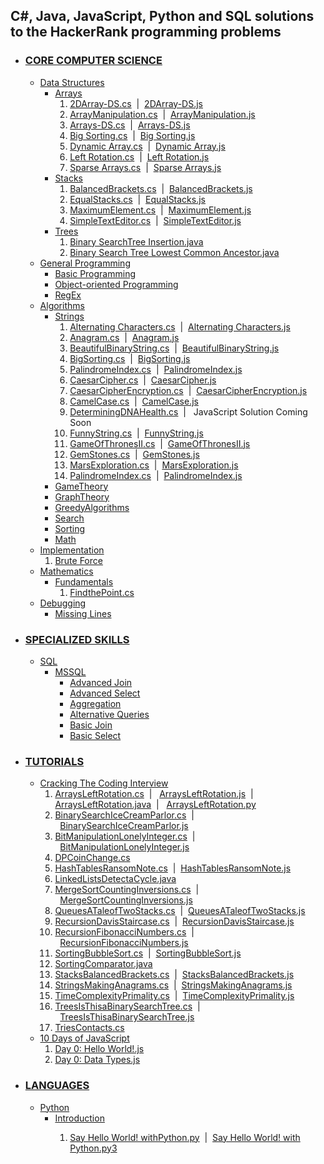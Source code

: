 <!DOCTYPE html>
<html>
<head>
</head>
<body>
<h2>C#, Java, JavaScript, Python and SQL solutions to the HackerRank programming problems</h2>
<ul>
	<li><h3><a href="https://github.com/shivkrthakur/HackerRankSolutions/tree/master/Practice/AllDomains/CoreCS">CORE COMPUTER SCIENCE</a></h3>
		<ul>
			<li><a href="https://github.com/shivkrthakur/HackerRankSolutions/tree/master/Practice/AllDomains/CoreCS/DataStructures">Data Structures</a>
				<ul>
					<li><a href="https://github.com/shivkrthakur/HackerRankSolutions/tree/master/Practice/AllDomains/CoreCS/DataStructures/Arrays">Arrays</a>
						<ol>
							<li><a href="https://github.com/shivkrthakur/HackerRankSolutions/blob/master/Practice/AllDomains/CoreCS/DataStructures/Arrays/2DArray-DS.cs">2DArray-DS.cs</a>&nbsp;&nbsp;|&nbsp;&nbsp;<a href="https://github.com/shivkrthakur/HackerRankSolutions/blob/master/Practice/AllDomains/CoreCS/DataStructures/Arrays/2DArray-DS.js">2DArray-DS.js</a></li>
							<li><a href="https://github.com/shivkrthakur/HackerRankSolutions/blob/master/Practice/AllDomains/CoreCS/DataStructures/Arrays/ArrayManipulation.cs">ArrayManipulation.cs</a>&nbsp;&nbsp;|&nbsp;&nbsp;<a href="https://github.com/shivkrthakur/HackerRankSolutions/blob/master/Practice/AllDomains/CoreCS/DataStructures/Arrays/ArrayManipulation.js">ArrayManipulation.js</a></li>
							<li><a href="https://github.com/shivkrthakur/HackerRankSolutions/blob/master/Practice/AllDomains/CoreCS/DataStructures/Arrays/Arrays-DS.cs">Arrays-DS.cs</a>&nbsp;&nbsp;|&nbsp;&nbsp;<a href="https://github.com/shivkrthakur/HackerRankSolutions/blob/master/Practice/AllDomains/CoreCS/DataStructures/Arrays/Arrays-DS.js">Arrays-DS.js</a></li>
							<li><a href="https://github.com/shivkrthakur/HackerRankSolutions/blob/master/Practice/AllDomains/CoreCS/DataStructures/Arrays/BigSorting.cs">Big Sorting.cs</a>&nbsp;&nbsp;|&nbsp;&nbsp;<a href="https://github.com/shivkrthakur/HackerRankSolutions/blob/master/Practice/AllDomains/CoreCS/DataStructures/Arrays/BigSorting.js">Big Sorting.js</a></li>
							<li><a href="https://github.com/shivkrthakur/HackerRankSolutions/blob/master/Practice/AllDomains/CoreCS/DataStructures/Arrays/DynamicArray.cs">Dynamic Array.cs</a>&nbsp;&nbsp;|&nbsp;&nbsp;<a href="https://github.com/shivkrthakur/HackerRankSolutions/blob/master/Practice/AllDomains/CoreCS/DataStructures/Arrays/DynamicArray.js">Dynamic Array.js</a></li>
							<li><a href="https://github.com/shivkrthakur/HackerRankSolutions/blob/master/Practice/AllDomains/CoreCS/DataStructures/Arrays/LeftRotation.cs">Left Rotation.cs</a>&nbsp;&nbsp;|&nbsp;&nbsp;<a href="https://github.com/shivkrthakur/HackerRankSolutions/blob/master/Practice/AllDomains/CoreCS/DataStructures/Arrays/LeftRotation.js">Left Rotation.js</a></li>
							<li><a href="https://github.com/shivkrthakur/HackerRankSolutions/blob/master/Practice/AllDomains/CoreCS/DataStructures/Arrays/SparseArrays.cs">Sparse Arrays.cs</a>&nbsp;&nbsp;|&nbsp;&nbsp;<a href="https://github.com/shivkrthakur/HackerRankSolutions/blob/master/Practice/AllDomains/CoreCS/DataStructures/Arrays/SparseArrays.js">Sparse Arrays.js</a></li>
						</ol>
					</li>
				</ul>
				<ul>
					<li><a href="https://github.com/shivkrthakur/HackerRankSolutions/tree/master/Practice/AllDomains/CoreCS/DataStructures/Stacks">Stacks</a>
						<ol>
							<li><a href="https://github.com/shivkrthakur/HackerRankSolutions/blob/master/Practice/AllDomains/CoreCS/DataStructures/Stacks/BalancedBrackets.cs">BalancedBrackets.cs</a>&nbsp;&nbsp;|&nbsp;&nbsp;<a href="https://github.com/shivkrthakur/HackerRankSolutions/blob/master/Practice/AllDomains/CoreCS/DataStructures/Stacks/BalancedBrackets.js">BalancedBrackets.js</a></li>
							<li><a href="https://github.com/shivkrthakur/HackerRankSolutions/blob/master/Practice/AllDomains/CoreCS/DataStructures/Stacks/EqualStacks.cs">EqualStacks.cs</a>&nbsp;&nbsp;|&nbsp;&nbsp;<a href="https://github.com/shivkrthakur/HackerRankSolutions/blob/master/Practice/AllDomains/CoreCS/DataStructures/Stacks/EqualStacks.js">EqualStacks.js</a></li>
							<li><a href="https://github.com/shivkrthakur/HackerRankSolutions/blob/master/Practice/AllDomains/CoreCS/DataStructures/Stacks/MaximumElement.cs">MaximumElement.cs</a>&nbsp;&nbsp;|&nbsp;&nbsp;<a href="https://github.com/shivkrthakur/HackerRankSolutions/blob/master/Practice/AllDomains/CoreCS/DataStructures/Stacks/MaximumElement.js">MaximumElement.js</a></li>
							<li><a href="https://github.com/shivkrthakur/HackerRankSolutions/blob/master/Practice/AllDomains/CoreCS/DataStructures/Stacks/SimpleTextEditor.cs">SimpleTextEditor.cs</a>&nbsp;&nbsp;|&nbsp;&nbsp;<a href="https://github.com/shivkrthakur/HackerRankSolutions/blob/master/Practice/AllDomains/CoreCS/DataStructures/Stacks/SimpleTextEditor.js">SimpleTextEditor.js</a></li>
						</ol>
					</li>
				</ul>
				<ul>
					<li><a href="https://github.com/shivkrthakur/HackerRankSolutions/tree/master/Practice/AllDomains/CoreCS/DataStructures/Trees">Trees</a>
						<ol>
							<li><a href="https://github.com/shivkrthakur/HackerRankSolutions/blob/master/Practice/AllDomains/CoreCS/DataStructures/Trees/BinarySearchTreeInsertion.java">Binary SearchTree Insertion.java</a></li>
							<li><a href="https://github.com/shivkrthakur/HackerRankSolutions/blob/master/Practice/AllDomains/CoreCS/DataStructures/Trees/BinarySearchTreeLowestCommonAncestor.java">Binary Search Tree Lowest Common Ancestor.java</a></li>
						</ol>
					</li>
				</ul>
			</li>
			<li><a href="https://github.com/shivkrthakur/HackerRankSolutions/tree/master/Practice/AllDomains/CoreCS/GeneralProgramming">General Programming</a>
				<ul>
					<li><a href="https://github.com/shivkrthakur/HackerRankSolutions/tree/master/Practice/AllDomains/CoreCS/GeneralProgramming/BasicProgramming">Basic Programming</a></li>
					<li><a href="https://github.com/shivkrthakur/HackerRankSolutions/tree/master/Practice/AllDomains/CoreCS/GeneralProgramming/ObjectOrientedProgramming">Object-oriented Programming</a></li>
					<li><a href="https://github.com/shivkrthakur/HackerRankSolutions/tree/master/Practice/AllDomains/CoreCS/GeneralProgramming/RegEx">RegEx</a></li>
				</ul>
			</li>
			<li><a href="https://github.com/shivkrthakur/HackerRankSolutions/tree/master/Practice/AllDomains/CoreCS/Algorithms">Algorithms</a>
				<ul>
					<li><a href="https://github.com/shivkrthakur/HackerRankSolutions/tree/master/Practice/AllDomains/CoreCS/Algorithms/Strings">Strings</a>
						<ol>
							<li><a href="https://github.com/shivkrthakur/HackerRankSolutions/blob/master/Practice/AllDomains/CoreCS/Algorithms/Strings/AlternatingCharacters.cs">Alternating Characters.cs</a>&nbsp;&nbsp;|&nbsp;&nbsp;<a href="https://github.com/shivkrthakur/HackerRankSolutions/blob/master/Practice/AllDomains/CoreCS/Algorithms/Strings/AlternatingCharacters.js">Alternating Characters.js</a></li>
							<li><a href="https://github.com/shivkrthakur/HackerRankSolutions/blob/master/Practice/AllDomains/CoreCS/Algorithms/Strings/Anagram.cs">Anagram.cs</a>&nbsp;&nbsp;|&nbsp;&nbsp;<a href="https://github.com/shivkrthakur/HackerRankSolutions/blob/master/Practice/AllDomains/CoreCS/Algorithms/Strings/Anagram.js">Anagram.js</a></li>
							<li><a href="https://github.com/shivkrthakur/HackerRankSolutions/blob/master/Practice/AllDomains/CoreCS/Algorithms/Strings/BeautifulBinaryString.cs">BeautifulBinaryString.cs</a>&nbsp;&nbsp;|&nbsp;&nbsp;<a href="https://github.com/shivkrthakur/HackerRankSolutions/blob/master/Practice/AllDomains/CoreCS/Algorithms/Strings/BeautifulBinaryString.js">BeautifulBinaryString.js</a></li>
							<li><a href="https://github.com/shivkrthakur/HackerRankSolutions/blob/master/Practice/AllDomains/CoreCS/Algorithms/Strings/BigSorting.cs">BigSorting.cs</a>&nbsp;&nbsp;|&nbsp;&nbsp;<a href="https://github.com/shivkrthakur/HackerRankSolutions/blob/master/Practice/AllDomains/CoreCS/Algorithms/Strings/BigSorting.js">BigSorting.js</a></li>
							<li><a href="https://github.com/shivkrthakur/HackerRankSolutions/blob/master/Practice/AllDomains/CoreCS/Algorithms/Strings/PalindromeIndex.cs">PalindromeIndex.cs</a>&nbsp;&nbsp;|&nbsp;&nbsp;<a href="https://github.com/shivkrthakur/HackerRankSolutions/blob/master/Practice/AllDomains/CoreCS/Algorithms/Strings/PalindromeIndex.js">PalindromeIndex.js</a></li>
							<li><a href="https://github.com/shivkrthakur/HackerRankSolutions/blob/master/Practice/AllDomains/CoreCS/Algorithms/Strings/CaesarCipher.cs">CaesarCipher.cs</a>&nbsp;&nbsp;|&nbsp;&nbsp;<a href="https://github.com/shivkrthakur/HackerRankSolutions/blob/master/Practice/AllDomains/CoreCS/Algorithms/Strings/CaesarCipher.js">CaesarCipher.js</a></li>
							<li><a href="https://github.com/shivkrthakur/HackerRankSolutions/blob/master/Practice/AllDomains/CoreCS/Algorithms/Strings/CaesarCipherEncryption.cs">CaesarCipherEncryption.cs</a>&nbsp;&nbsp;|&nbsp;&nbsp;<a href="https://github.com/shivkrthakur/HackerRankSolutions/blob/master/Practice/AllDomains/CoreCS/Algorithms/Strings/CaesarCipherEncryption.js">CaesarCipherEncryption.js</a></li>
							<li><a href="https://github.com/shivkrthakur/HackerRankSolutions/blob/master/Practice/AllDomains/CoreCS/Algorithms/Strings/CamelCase.cs">CamelCase.cs</a>&nbsp;&nbsp;|&nbsp;&nbsp;<a href="https://github.com/shivkrthakur/HackerRankSolutions/blob/master/Practice/AllDomains/CoreCS/Algorithms/Strings/CamelCase.js">CamelCase.js</a></li>
							<li><a href="https://github.com/shivkrthakur/HackerRankSolutions/blob/master/Practice/AllDomains/CoreCS/Algorithms/Strings/DeterminingDNAHealth.cs">DeterminingDNAHealth.cs</a>&nbsp;&nbsp;|&nbsp;&nbsp; JavaScript Solution Coming Soon</li>
							<li><a href="https://github.com/shivkrthakur/HackerRankSolutions/blob/master/Practice/AllDomains/CoreCS/Algorithms/Strings/FunnyString.cs">FunnyString.cs</a>&nbsp;&nbsp;|&nbsp;&nbsp;<a href="https://github.com/shivkrthakur/HackerRankSolutions/blob/master/Practice/AllDomains/CoreCS/Algorithms/Strings/FunnyString.js">FunnyString.js</a></li>
							<li><a href="https://github.com/shivkrthakur/HackerRankSolutions/blob/master/Practice/AllDomains/CoreCS/Algorithms/Strings/GameOfThronesII.cs">GameOfThronesII.cs</a>&nbsp;&nbsp;|&nbsp;&nbsp;<a href="https://github.com/shivkrthakur/HackerRankSolutions/blob/master/Practice/AllDomains/CoreCS/Algorithms/Strings/GameOfThronesII.js">GameOfThronesII.js</a></li>
							<li><a href="https://github.com/shivkrthakur/HackerRankSolutions/blob/master/Practice/AllDomains/CoreCS/Algorithms/Strings/GemStones.cs">GemStones.cs</a>&nbsp;&nbsp;|&nbsp;&nbsp;<a href="https://github.com/shivkrthakur/HackerRankSolutions/blob/master/Practice/AllDomains/CoreCS/Algorithms/Strings/GemStones.js">GemStones.js</a></li>
							<li><a href="https://github.com/shivkrthakur/HackerRankSolutions/blob/master/Practice/AllDomains/CoreCS/Algorithms/Strings/MarsExploration.cs">MarsExploration.cs</a>&nbsp;&nbsp;|&nbsp;&nbsp;<a href="https://github.com/shivkrthakur/HackerRankSolutions/blob/master/Practice/AllDomains/CoreCS/Algorithms/Strings/MarsExploration.js">MarsExploration.js</a></li>
							<li><a href="https://github.com/shivkrthakur/HackerRankSolutions/blob/master/Practice/AllDomains/CoreCS/Algorithms/Strings/PalindromeIndex.cs">PalindromeIndex.cs</a>&nbsp;&nbsp;|&nbsp;&nbsp;<a href="https://github.com/shivkrthakur/HackerRankSolutions/blob/master/Practice/AllDomains/CoreCS/Algorithms/Strings/PalindromeIndex.js">PalindromeIndex.js</a></li>
						</ol>
					</li>
					<li><a href="https://github.com/shivkrthakur/HackerRankSolutions/tree/master/Practice/AllDomains/CoreCS/Algorithms/GameTheory">GameTheory</a></li>
					<li><a href="https://github.com/shivkrthakur/HackerRankSolutions/tree/master/Practice/AllDomains/CoreCS/Algorithms/GraphTheory">GraphTheory</a></li>
					<li><a href="https://github.com/shivkrthakur/HackerRankSolutions/tree/master/Practice/AllDomains/CoreCS/Algorithms/GreedyAlgorithms">GreedyAlgorithms</a></li>
					<li><a href="https://github.com/shivkrthakur/HackerRankSolutions/tree/master/Practice/AllDomains/CoreCS/Algorithms/Search">Search</a></li>
					<li><a href="https://github.com/shivkrthakur/HackerRankSolutions/tree/master/Practice/AllDomains/CoreCS/Algorithms/Sorting">Sorting</a></li>
					<li><a href="https://github.com/shivkrthakur/HackerRankSolutions/tree/master/Practice/AllDomains/CoreCS/Algorithms/Math">Math</a></li>
				</ul>
			</li>
			<li><a href="https://github.com/shivkrthakur/HackerRankSolutions/tree/master/Practice/AllDomains/CoreCS/Implementation">Implementation</a>
				<ol>
					<li><a href="https://github.com/shivkrthakur/HackerRankSolutions/tree/master/Practice/AllDomains/CoreCS/Implementation/BruteForce">Brute Force</a></li>
				</ol>
			</li>
			<li><a href="https://github.com/shivkrthakur/HackerRankSolutions/tree/master/Practice/AllDomains/CoreCS/Mathematics">Mathematics</a>
				<ul>
					<li><a href="https://github.com/shivkrthakur/HackerRankSolutions/tree/master/Practice/AllDomains/CoreCS/Mathematics/Fundamentals">Fundamentals</a>
						<ol>
							<li><a href="https://github.com/shivkrthakur/HackerRankSolutions/blob/master/Practice/AllDomains/CoreCS/Mathematics/Fundamentals/FindthePoint.cs">FindthePoint.cs</a></li>
						</ol>
					</li>
				</ul>
			</li>
			<li><a href="https://github.com/shivkrthakur/HackerRankSolutions/tree/master/Practice/AllDomains/CoreCS/Debugging">Debugging</a>
				<ul>
					<li><a href="https://github.com/shivkrthakur/HackerRankSolutions/tree/master/Practice/AllDomains/CoreCS/Debugging/MissingLines">Missing Lines</a>
					</li>
				</ul>
			</li>
		</ul>
	</li>
	<li><h3><a href="https://github.com/shivkrthakur/HackerRankSolutions/tree/master/Practice/AllDomains/SpecializedSkills">SPECIALIZED SKILLS</a></h3>
		<ul>
			<li><a href="https://github.com/shivkrthakur/HackerRankSolutions/tree/master/Practice/AllDomains/SpecializedSkills/SQL">SQL</a>
				<ul>
					<li><a href="https://github.com/shivkrthakur/HackerRankSolutions/tree/master/Practice/AllDomains/SpecializedSkills/SQL/MSSQL">MSSQL</a>
						<ul>
							<li><a href="https://github.com/shivkrthakur/HackerRankSolutions/tree/master/Practice/AllDomains/SpecializedSkills/SQL/MSSQL/Advanced%20Join">Advanced Join</a>
							</li>
							<li><a href="https://github.com/shivkrthakur/HackerRankSolutions/tree/master/Practice/AllDomains/SpecializedSkills/SQL/MSSQL/Advanced%20Select">Advanced Select</a>
							</li>
							<li><a href="https://github.com/shivkrthakur/HackerRankSolutions/tree/master/Practice/AllDomains/SpecializedSkills/SQL/MSSQL/Aggregation">Aggregation</a>
							</li>
							<li><a href="https://github.com/shivkrthakur/HackerRankSolutions/tree/master/Practice/AllDomains/SpecializedSkills/SQL/MSSQL/Alternative%20Queries">Alternative Queries</a>
							</li>
							<li><a href="https://github.com/shivkrthakur/HackerRankSolutions/tree/master/Practice/AllDomains/SpecializedSkills/SQL/MSSQL/Basic%20Join">Basic Join</a>
							</li>
							<li><a href="https://github.com/shivkrthakur/HackerRankSolutions/tree/master/Practice/AllDomains/SpecializedSkills/SQL/MSSQL/Basic%20Select">Basic Select</a>
							</li>
						</ul>
					</li>
				</ul>
			</li>
		</ul>
	</li>
	<li><h3><a href="https://github.com/shivkrthakur/HackerRankSolutions/tree/master/Practice/AllDomains/Tutorials">TUTORIALS</a></h3>
		<ul>
			<li><a href="https://github.com/shivkrthakur/HackerRankSolutions/tree/master/Practice/AllDomains/Tutorials/CrackingTheCodingInterview">Cracking The Coding Interview</a>
				<ol>
					<li>
						<a href="https://github.com/shivkrthakur/HackerRankSolutions/blob/master/Practice/AllDomains/Tutorials/CrackingTheCodingInterview/ArraysLeftRotation.cs">ArraysLeftRotation.cs</a>&nbsp;&nbsp;|&nbsp;&nbsp;
						<a href="https://github.com/shivkrthakur/HackerRankSolutions/blob/master/Practice/AllDomains/Tutorials/CrackingTheCodingInterview/ArraysLeftRotation.js">ArraysLeftRotation.js</a>&nbsp;&nbsp;|&nbsp;&nbsp;
						<a href="https://github.com/shivkrthakur/HackerRankSolutions/blob/master/Practice/AllDomains/Tutorials/CrackingTheCodingInterview/ArraysLeftRotation.java">ArraysLeftRotation.java</a>&nbsp;&nbsp;|&nbsp;&nbsp;
						<a href="https://github.com/shivkrthakur/HackerRankSolutions/blob/master/Practice/AllDomains/Tutorials/CrackingTheCodingInterview/ArraysLeftRotation.py">ArraysLeftRotation.py</a>
					</li>
					<li><a href="https://github.com/shivkrthakur/HackerRankSolutions/blob/master/Practice/AllDomains/Tutorials/CrackingTheCodingInterview/BinarySearchIceCreamParlor.cs">BinarySearchIceCreamParlor.cs</a>&nbsp;&nbsp;|&nbsp;&nbsp;<a href="https://github.com/shivkrthakur/HackerRankSolutions/blob/master/Practice/AllDomains/Tutorials/CrackingTheCodingInterview/BinarySearchIceCreamParlor.js">BinarySearchIceCreamParlor.js</a></li>
					<li><a href="https://github.com/shivkrthakur/HackerRankSolutions/blob/master/Practice/AllDomains/Tutorials/CrackingTheCodingInterview/BitManipulationLonelyInteger.cs">BitManipulationLonelyInteger.cs</a>&nbsp;&nbsp;|&nbsp;&nbsp;<a href="https://github.com/shivkrthakur/HackerRankSolutions/blob/master/Practice/AllDomains/Tutorials/CrackingTheCodingInterview/BitManipulationLonelyInteger.js">BitManipulationLonelyInteger.js</a></li>
					<li><a href="https://github.com/shivkrthakur/HackerRankSolutions/blob/master/Practice/AllDomains/Tutorials/CrackingTheCodingInterview/DPCoinChange.cs">DPCoinChange.cs</a></li>
					<li><a href="https://github.com/shivkrthakur/HackerRankSolutions/blob/master/Practice/AllDomains/Tutorials/CrackingTheCodingInterview/HashTablesRansomNote.cs">HashTablesRansomNote.cs</a>&nbsp;&nbsp;|&nbsp;&nbsp;<a href="https://github.com/shivkrthakur/HackerRankSolutions/blob/master/Practice/AllDomains/Tutorials/CrackingTheCodingInterview/HashTablesRansomNote.js">HashTablesRansomNote.js</a></li>
					<li><a href="https://github.com/shivkrthakur/HackerRankSolutions/blob/master/Practice/AllDomains/Tutorials/CrackingTheCodingInterview/LinkedListsDetectaCycle.java">LinkedListsDetectaCycle.java</a></li>
					<li><a href="https://github.com/shivkrthakur/HackerRankSolutions/blob/master/Practice/AllDomains/Tutorials/CrackingTheCodingInterview/MergeSortCountingInversions.cs">MergeSortCountingInversions.cs</a>&nbsp;&nbsp;|&nbsp;&nbsp;<a href="https://github.com/shivkrthakur/HackerRankSolutions/blob/master/Practice/AllDomains/Tutorials/CrackingTheCodingInterview/MergeSortCountingInversions.js">MergeSortCountingInversions.js</a></li>
					<li><a href="https://github.com/shivkrthakur/HackerRankSolutions/blob/master/Practice/AllDomains/Tutorials/CrackingTheCodingInterview/QueuesATaleofTwoStacks.cs">QueuesATaleofTwoStacks.cs</a>&nbsp;&nbsp;|&nbsp;&nbsp;<a href="https://github.com/shivkrthakur/HackerRankSolutions/blob/master/Practice/AllDomains/Tutorials/CrackingTheCodingInterview/QueuesATaleofTwoStacks.js">QueuesATaleofTwoStacks.js</a></li>
					<li><a href="https://github.com/shivkrthakur/HackerRankSolutions/blob/master/Practice/AllDomains/Tutorials/CrackingTheCodingInterview/RecursionDavisStaircase.cs">RecursionDavisStaircase.cs</a>&nbsp;&nbsp;|&nbsp;&nbsp;<a href="https://github.com/shivkrthakur/HackerRankSolutions/blob/master/Practice/AllDomains/Tutorials/CrackingTheCodingInterview/RecursionDavisStaircase.js">RecursionDavisStaircase.js</a></li>
					<li><a href="https://github.com/shivkrthakur/HackerRankSolutions/blob/master/Practice/AllDomains/Tutorials/CrackingTheCodingInterview/RecursionFibonacciNumbers.cs">RecursionFibonacciNumbers.cs</a>&nbsp;&nbsp;|&nbsp;&nbsp;<a href="https://github.com/shivkrthakur/HackerRankSolutions/blob/master/Practice/AllDomains/Tutorials/CrackingTheCodingInterview/RecursionFibonacciNumbers.js">RecursionFibonacciNumbers.js</a></li>
					<li><a href="https://github.com/shivkrthakur/HackerRankSolutions/blob/master/Practice/AllDomains/Tutorials/CrackingTheCodingInterview/SortingBubbleSort.cs">SortingBubbleSort.cs</a>&nbsp;&nbsp;|&nbsp;&nbsp;<a href="https://github.com/shivkrthakur/HackerRankSolutions/blob/master/Practice/AllDomains/Tutorials/CrackingTheCodingInterview/SortingBubbleSort.js">SortingBubbleSort.js</a></li>
					<li><a href="https://github.com/shivkrthakur/HackerRankSolutions/blob/master/Practice/AllDomains/Tutorials/CrackingTheCodingInterview/SortingComparator.java">SortingComparator.java</a></li>
					<li><a href="https://github.com/shivkrthakur/HackerRankSolutions/blob/master/Practice/AllDomains/Tutorials/CrackingTheCodingInterview/StacksBalancedBrackets.cs">StacksBalancedBrackets.cs</a>&nbsp;&nbsp;|&nbsp;&nbsp;<a href="https://github.com/shivkrthakur/HackerRankSolutions/blob/master/Practice/AllDomains/Tutorials/CrackingTheCodingInterview/StacksBalancedBrackets.js">StacksBalancedBrackets.js</a></li>
					<li><a href="https://github.com/shivkrthakur/HackerRankSolutions/blob/master/Practice/AllDomains/Tutorials/CrackingTheCodingInterview/StringsMakingAnagrams.cs">StringsMakingAnagrams.cs</a>&nbsp;&nbsp;|&nbsp;&nbsp;<a href="https://github.com/shivkrthakur/HackerRankSolutions/blob/master/Practice/AllDomains/Tutorials/CrackingTheCodingInterview/StringsMakingAnagrams.js">StringsMakingAnagrams.js</a></li>
					<li><a href="https://github.com/shivkrthakur/HackerRankSolutions/blob/master/Practice/AllDomains/Tutorials/CrackingTheCodingInterview/TimeComplexityPrimality.cs">TimeComplexityPrimality.cs</a>&nbsp;&nbsp;|&nbsp;&nbsp;<a href="https://github.com/shivkrthakur/HackerRankSolutions/blob/master/Practice/AllDomains/Tutorials/CrackingTheCodingInterview/TimeComplexityPrimality.js">TimeComplexityPrimality.js</a></li>
					<li><a href="https://github.com/shivkrthakur/HackerRankSolutions/blob/master/Practice/AllDomains/Tutorials/CrackingTheCodingInterview/TreesIsThisaBinarySearchTree.cs">TreesIsThisaBinarySearchTree.cs</a>&nbsp;&nbsp;|&nbsp;&nbsp;<a href="https://github.com/shivkrthakur/HackerRankSolutions/blob/master/Practice/AllDomains/Tutorials/CrackingTheCodingInterview/TreesIsThisaBinarySearchTree.js">TreesIsThisaBinarySearchTree.js</a></li>
					<li><a href="https://github.com/shivkrthakur/HackerRankSolutions/blob/master/Practice/AllDomains/Tutorials/CrackingTheCodingInterview/TriesContactscs">TriesContacts.cs</a></li>
				</ol>
			</li>
			<li><a href="https://github.com/shivkrthakur/HackerRankSolutions/blob/master/Practice/AllDomains/Tutorials/10DaysOfJavaScript">10 Days of JavaScript</a>
				<ol>
					<li><a href="https://github.com/shivkrthakur/HackerRankSolutions/blob/master/Practice/AllDomains/Tutorials/10DaysOfJavaScript/Day0HelloWorld!.js">Day 0: Hello World!.js</a></li>
					<li><a href="https://github.com/shivkrthakur/HackerRankSolutions/blob/master/Practice/AllDomains/Tutorials/10DaysOfJavaScript/Day0DataTypes.js">Day 0: Data Types.js</a></li>
				</ol>
			</li>
		</ul>
	</li>
	<li><h3><a href="https://github.com/shivkrthakur/HackerRankSolutions/tree/master/Practice/AllDomains/Languages">LANGUAGES</a></h3>
		<ul>
			<li><a href="https://github.com/shivkrthakur/HackerRankSolutions/blob/master/Practice/AllDomains/Languages/Python">Python</a>
				<ul>
					<li><a href="https://github.com/shivkrthakur/HackerRankSolutions/tree/master/Practice/AllDomains/Languages/Python/Introduction">Introduction</a></li>
					<ol	type="1">
						<li><a href="https://github.com/shivkrthakur/HackerRankSolutions/blob/master/Practice/AllDomains/Languages/Python/Introduction/SayHelloWorld!WithPython.py">Say Hello World! withPython.py</a>&nbsp;&nbsp;|&nbsp;&nbsp;<a href="https://github.com/shivkrthakur/HackerRankSolutions/blob/master/Practice/AllDomains/Languages/Python/Introduction/SayHelloWorld!WithPython.py3">Say Hello World! with Python.py3</a></li>
					</ol>
				</ul>
			</li>
		</ul>
	</li>
</ul>
</body>
</html>